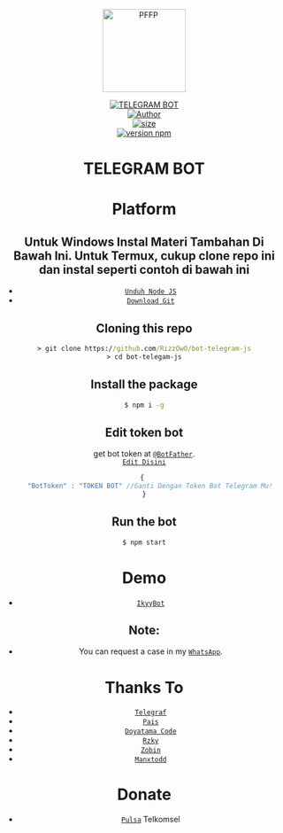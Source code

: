 <div align="center">
<img src="https://i.ibb.co/s3Lv9fN/thumb.png" width="150" height="150" border="0" alt="PFFP">
</p>
<p align="center">
<a href="https://rizfurr.ml"><img title="TELEGRAM BOT" src="https://img.shields.io/badge/Base Bot Telegram-blue?colorA=%23ff0000&colorB=%23017e40&style=for-the-badge"></a><br>
<a href="https://github.com/Rizky878"><img title="Author" src="https://img.shields.io/badge/Author-RizFurr-blue.svg?style=for-the-badge&logo=github"></a><br>
<a href="https://github.com/RizzOwO/bot-telegram-js"><img src="https://img.shields.io/github/repo-size/RizzOwO/bot-telegram-js?style=for-the-badge&logo=github" alt="size" /></a><br>
<a href="https://npmjs.com/package/telegraf"> <img src="https://img.shields.io/badge/Telegraf-v4.5.2-red.svg?style=for-the-badge&logo=npm&logoColor=blue" alt="version npm" /></a><br>
</p>



# TELEGRAM BOT
# Platform 
## Untuk Windows Instal Materi Tambahan Di Bawah Ini. Untuk Termux, cukup clone repo ini dan instal seperti contoh di bawah ini 
 
* [`Unduh Node JS`](https://nodejs.org/en/download/)
* [`Download Git`](https://git-scm.com/download/win)


## Cloning this repo
```cmd
> git clone https://github.com/RizzOwO/bot-telegram-js
> cd bot-telegam-js
```

## Install the package
```cmd
$ npm i -g
```

## Edit token bot
get bot token at [`@BotFather`](http://t.me/BotFather).<br>
[`Edit Disini`](https://github.com/RizzOwO/bot-telegram-js/blob/json/config.json)
```js
{ 
   "BotToken" : "TOKEN BOT" //Ganti Dengan Token Bot Telegram Mu!
}
```

## Run the bot
```cmd
$ npm start
```

# Demo 
* [`IkyyBot`](https://t.me/Rzkyyybot)

## Note:
* You can request a case in my [`WhatsApp`](http://wa.me/6282387804410).

# Thanks To
* [`Telegraf`](https://github.com/telegraf/telegraf)
* [`Pais`](https://github.com/Paiiss)
* [`Doyatama Code`](https://youtube.com/channel/UCctNhbMwbMs-5bdfuQv1aXg)
* [`Rzky`](https://wa.me/6282387804410)
* [`Zobin`](https://github.com/Zobin33)
* [`Manxtodd`](https://github.com/Manxtodd)

# Donate
* [`Pulsa`](6285364937006) Telkomsel


